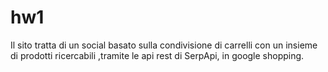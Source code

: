 # hw1
Il sito tratta di un social basato sulla condivisione di carrelli
con un insieme di prodotti ricercabili ,tramite le api rest di SerpApi, in google shopping.
